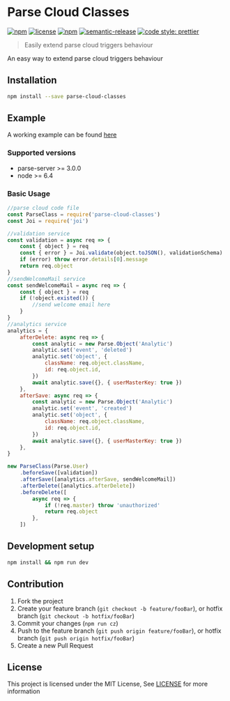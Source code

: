 # Parse Cloud Classes

[![npm](https://img.shields.io/npm/v/parse-cloud-classes.svg)](https://www.npmjs.com/package/parse-classes)
[![license](https://img.shields.io/github/license/theashraf/parse-cloud-classes.svg)](https://github.com/theashraf/parse-cloud-classes/blob/master/LICENSE)
[![npm](https://img.shields.io/npm/dw/parse-cloud-classes.svg)](https://www.npmjs.com/package/parse-classes)
[![semantic-release](https://img.shields.io/badge/%20%20%F0%9F%93%A6%F0%9F%9A%80-semantic--release-e10079.svg?style=flat-square)](https://github.com/semantic-release/semantic-release)
[![code style: prettier](https://img.shields.io/badge/code_style-prettier-ff69b4.svg)](#badge)

> Easily extend parse cloud triggers behaviour

An easy way to extend parse cloud triggers behaviour

## Installation

```sh
npm install --save parse-cloud-classes
```

## Example

A working example can be found [here](example)

### Supported versions

- parse-server >= 3.0.0
- node >= 6.4

### Basic Usage

```js
//parse cloud code file
const ParseClass = require('parse-cloud-classes')
const Joi = require('joi')

//validation service
const validation = async req => {
	const { object } = req
	const { error } = Joi.validate(object.toJSON(), validationSchema)
	if (error) throw error.details[0].message
	return req.object
}
//sendWelcomeMail service
const sendWelcomeMail = async req => {
	const { object } = req
	if (!object.existed()) {
		//send welcome email here
	}
}
//analytics service
analytics = {
	afterDelete: async req => {
		const analytic = new Parse.Object('Analytic')
		analytic.set('event', 'deleted')
		analytic.set('object', {
			className: req.object.className,
			id: req.object.id,
		})
		await analytic.save({}, { userMasterKey: true })
	},
	afterSave: async req => {
		const analytic = new Parse.Object('Analytic')
		analytic.set('event', 'created')
		analytic.set('object', {
			className: req.object.className,
			id: req.object.id,
		})
		await analytic.save({}, { userMasterKey: true })
	},
}

new ParseClass(Parse.User)
	.beforeSave([validation])
	.afterSave([analytics.afterSave, sendWelcomeMail])
	.afterDelete([analytics.afterDelete])
	.beforeDelete([
		async req => {
			if (!req.master) throw 'unauthorized'
			return req.object
		},
	])
```

## Development setup

```sh
npm install && npm run dev
```

## Contribution

1. Fork the project
2. Create your feature branch (`git checkout -b feature/fooBar`), or hotfix branch (`git checkout -b hotfix/fooBar`)
3. Commit your changes (`npm run cz`)
4. Push to the feature branch (`git push origin feature/fooBar`), or hotfix branch (`git push origin hotfix/fooBar`)
5. Create a new Pull Request

## License

This project is licensed under the MIT License, See [LICENSE](LICENSE) for more information
